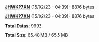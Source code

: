 [**JHWKP7XN**](/data/JHWKP7XN.txt) (15/02/23 - 04:39)- 8876 bytes

[**JHWKP7XN**](/data/JHWKP7XN.txt) (15/02/23 - 04:39)- 8876 bytes

**Total Datas**: 9992

**Total Size**: 65.48 MB / 65.5 MB